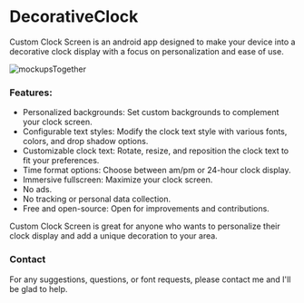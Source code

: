 # DecorativeClock
 
Custom Clock Screen is an android app designed to make your device into a decorative clock display with a focus on personalization and ease of use.

![mockupsTogether](https://user-images.githubusercontent.com/16052684/234951714-0e18b4cb-64a6-4f00-a72b-7ace0bb7809d.png)

### Features:

- Personalized backgrounds: Set custom backgrounds to complement your clock screen.
- Configurable text styles: Modify the clock text style with various fonts, colors, and drop shadow options.
- Customizable clock text: Rotate, resize, and reposition the clock text to fit your preferences. 
- Time format options: Choose between am/pm or 24-hour clock display.
- Immersive fullscreen: Maximize your clock screen.
- No ads.
- No tracking or personal data collection.
- Free and open-source: Open for improvements and contributions.

Custom Clock Screen is great for anyone who wants to personalize their clock display and add a unique decoration to your area.

### Contact
For any suggestions, questions, or font requests, please contact me and I'll be glad to help.
